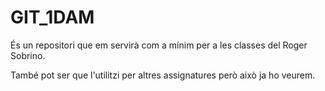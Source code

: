# GIT_1DAM
És un repositori que em servirà com a mínim per a les classes del Roger Sobrino.

També pot ser que l'utilitzi per altres assignatures però això ja ho veurem.